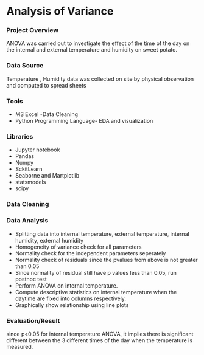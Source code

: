 # Analysis of Variance
### Project Overview
ANOVA was carried out to investigate the effect of the time of the day on the internal and external  temperature and humidity on sweet potato.
### Data Source
Temperature , Humidity data was collected on site by physical observation and computed to spread sheets
### Tools
- MS Excel -Data Cleaning
- Python Programming Language- EDA and visualization
### Libraries
- Jupyter notebook
- Pandas
- Numpy
- SckitLearn
- Seaborne and Martplotlib
- statsmodels
- scipy
### Data Cleaning
### Data Analysis
- Splitting data into internal temperature, external temperature, internal humidity, external humidity 
- Homogeneity of variance check for all parameters
- Normality check for the independent parameters seperately
- Normality check of residuals since the pvalues from above is not greater than 0.05
- Since normality of residual still have p values less than 0.05, run posthoc test
- Perform ANOVA on internal temperature.
- Compute descriptive statistics on internal temperature when the daytime are fixed into columns respectively.
- Graphically show relationship using line plots
### Evaluation/Result
 since p<0.05 for internal temperature ANOVA, it implies there is significant different between the 3 different times of the day when the temperature is measured.

